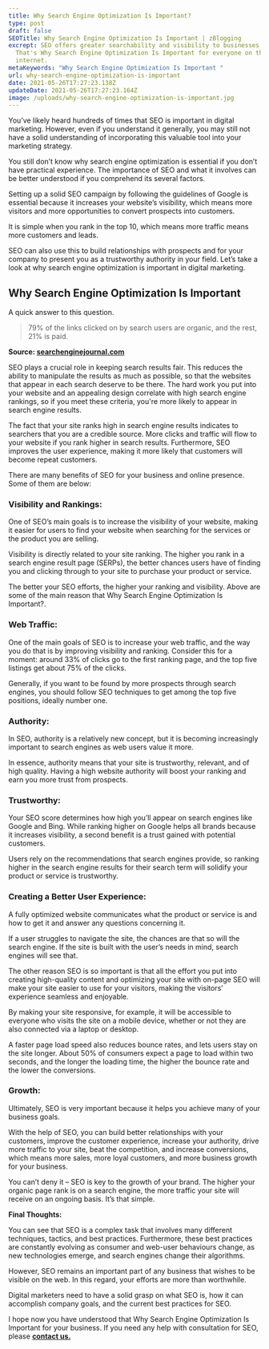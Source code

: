 ```yaml
---
title: Why Search Engine Optimization Is Important?
type: post
draft: false
SEOTitle: Why Search Engine Optimization Is Important | zBlogging
excrept: SEO offers greater searchability and visibility to businesses on SERPs.
  That's Why Search Engine Optimization Is Important for everyone on the
  internet.
metaKeywords: "Why Search Engine Optimization Is Important "
url: why-search-engine-optimization-is-important
date: 2021-05-26T17:27:23.138Z
updateDate: 2021-05-26T17:27:23.164Z
image: /uploads/why-search-engine-optimization-is-important.jpg
---
```

You’ve likely heard hundreds of times that SEO is important in digital marketing. However, even if you understand it generally, you may still not have a solid understanding of incorporating this valuable tool into your marketing strategy.

You still don’t know why search engine optimization is essential if you don’t have practical experience. The importance of SEO and what it involves can be better understood if you comprehend its several factors.

Setting up a solid SEO campaign by following the guidelines of Google is essential because it increases your website’s visibility, which means more visitors and more opportunities to convert prospects into customers.

It is simple when you rank in the top 10, which means more traffic means more customers and leads.

SEO can also use this to build relationships with prospects and for your company to present you as a trustworthy authority in your field. Let’s take a look at why search engine optimization is important in digital marketing.

## Why Search Engine Optimization Is Important

A quick answer to this question.

> 79% of the links clicked on by search users are organic, and the rest, 21% is paid.

**Source: [searchenginejournal.com](https://searchenginejournal.com/)**

SEO plays a crucial role in keeping search results fair. This reduces the ability to manipulate the results as much as possible, so that the websites that appear in each search deserve to be there. The hard work you put into your website and an appealing design correlate with high search engine rankings, so if you meet these criteria, you're more likely to appear in search engine results.

The fact that your site ranks high in search engine results indicates to searchers that you are a credible source. More clicks and traffic will flow to your website if you rank higher in search results. Furthermore, SEO improves the user experience, making it more likely that customers will become repeat customers.

There are many benefits of SEO for your business and online presence. Some of them are below:

### **Visibility and Rankings**:

One of SEO’s main goals is to increase the visibility of your website, making it easier for users to find your website when searching for the services or the product you are selling.

Visibility is directly related to your site ranking. The higher you rank in a search engine result page (SERPs), the better chances users have of finding you and clicking through to your site to purchase your product or service.

The better your SEO efforts, the higher your ranking and visibility. Above are some of the main reason that Why Search Engine Optimization Is Important?.

### **Web Traffic**:

One of the main goals of SEO is to increase your web traffic, and the way you do that is by improving visibility and ranking. Consider this for a moment: around 33% of clicks go to the first ranking page, and the top five listings get about 75% of the clicks.

Generally, if you want to be found by more prospects through search engines, you should follow SEO techniques to get among the top five positions, ideally number one.

### **Authority**:

In SEO, authority is a relatively new concept, but it is becoming increasingly important to search engines as web users value it more.

In essence, authority means that your site is trustworthy, relevant, and of high quality. Having a high website authority will boost your ranking and earn you more trust from prospects.

### **Trustworthy**:

Your SEO score determines how high you’ll appear on search engines like Google and Bing. While ranking higher on Google helps all brands because it increases visibility, a second benefit is a trust gained with potential customers.

Users rely on the recommendations that search engines provide, so ranking higher in the search engine results for their search term will solidify your product or service is trustworthy.

### **Creating a Better User Experience**:

A fully optimized website communicates what the product or service is and how to get it and answer any questions concerning it. 

If a user struggles to navigate the site, the chances are that so will the search engine. If the site is built with the user’s needs in mind, search engines will see that.

The other reason SEO is so important is that all the effort you put into creating high-quality content and optimizing your site with on-page SEO will make your site easier to use for your visitors, making the visitors’ experience seamless and enjoyable.

By making your site responsive, for example, it will be accessible to everyone who visits the site on a mobile device, whether or not they are also connected via a laptop or desktop. 

A faster page load speed also reduces bounce rates, and lets users stay on the site longer. About 50% of consumers expect a page to load within two seconds, and the longer the loading time, the higher the bounce rate and the lower the conversions.

### **Growth**:

Ultimately, SEO is very important because it helps you achieve many of your business goals. 

With the help of SEO, you can build better relationships with your customers, improve the customer experience, increase your authority, drive more traffic to your site, beat the competition, and increase conversions, which means more sales, more loyal customers, and more business growth for your business.

You can’t deny it – SEO is key to the growth of your brand. The higher your organic page rank is on a search engine, the more traffic your site will receive on an ongoing basis. It’s that simple.

**Final Thoughts:**

You can see that SEO is a complex task that involves many different techniques, tactics, and best practices. Furthermore, these best practices are constantly evolving as consumer and web-user behaviours change, as new technologies emerge, and search engines change their algorithms. 

However, SEO remains an important part of any business that wishes to be visible on the web. In this regard, your efforts are more than worthwhile.

Digital marketers need to have a solid grasp on what SEO is, how it can accomplish company goals, and the current best practices for SEO.

I hope now you have understood that Why Search Engine Optimization Is Important for your business. If you need any help with consultation for SEO, please **[contact us.](https://zblogging.com/contact-us/)**